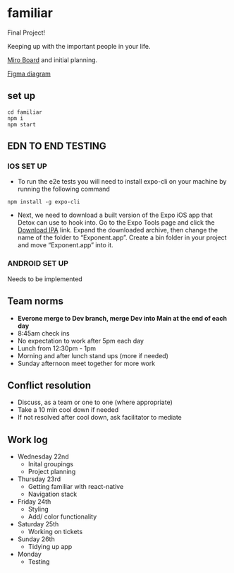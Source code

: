 # familiar

Final Project!

Keeping up with the important people in your life.

[Miro Board](https://miro.com/welcomeonboard/WnRwTUdXelJWTURKWTVxcG90RVZ0WlM0QUlvZGhNTGlTdUVrY2x2ZHRlWGcyR0s5NEd6WWZZWUtjNmo1SnJYeHwzMDc0NDU3MzYyNzE5MjQ5MDI5?invite_link_id=296578751498) and initial planning.

[Figma diagram](https://www.figma.com/file/d7bdGZa5Bd49jT3dmJLYXU/familiar?node-id=0%3A1)

## set up

```
cd familiar
npm i
npm start
```

## EDN TO END TESTING

### IOS SET UP

- To run the e2e tests you will need to install expo-cli on your machine by running the following command

```
npm install -g expo-cli
```

- Next, we need to download a built version of the Expo iOS app that Detox can use to hook into. Go to the Expo Tools page and click the [Download IPA](https://expo.io/tools#client) link. Expand the downloaded archive, then change the name of the folder to “Exponent.app”. Create a bin folder in your project and move “Exponent.app” into it.

### ANDROID SET UP

Needs to be implemented

## Team norms

- **Everone merge to Dev branch, merge Dev into Main at the end of each day**
- 8:45am check ins
- No expectation to work after 5pm each day
- Lunch from 12:30pm - 1pm
- Morning and after lunch stand ups (more if needed)
- Sunday afternoon meet together for more work

## Conflict resolution

- Discuss, as a team or one to one (where appropriate)
- Take a 10 min cool down if needed
- If not resolved after cool down, ask facilitator to mediate

## Work log

- Wednesday 22nd
  - Inital groupings
  - Project planning
- Thursday 23rd
  - Getting familiar with react-native
  - Navigation stack
- Friday 24th
  - Styling
  - Add/ color functionality
- Saturday 25th
  - Working on tickets
- Sunday 26th
  - Tidying up app
- Monday
  - Testing
